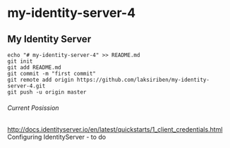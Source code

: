 # my-identity-server-4
## My Identity Server

```
echo "# my-identity-server-4" >> README.md
git init
git add README.md
git commit -m "first commit"
git remote add origin https://github.com/laksiriben/my-identity-server-4.git
git push -u origin master
```

###### Current Posission
http://docs.identityserver.io/en/latest/quickstarts/1_client_credentials.html
Configuring IdentityServer - to do